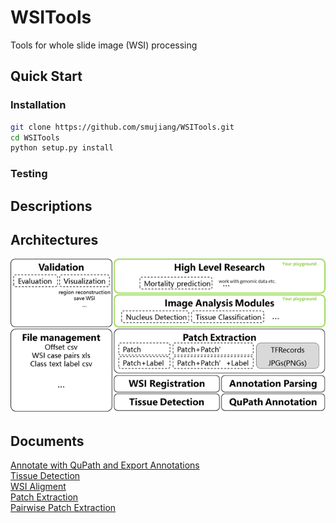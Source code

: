 # WSITools
Tools for whole slide image (WSI) processing
## Quick Start
### Installation
```bash
git clone https://github.com/smujiang/WSITools.git
cd WSITools
python setup.py install
```
### Testing



## Descriptions

## Architectures
![Architecture](docs/imgs/arch.png)
## Documents
[Annotate with QuPath and Export Annotations](docs/wsi_annotation/QuPath_scripts/readme.md)   
[Tissue Detection](docs/tissue_detection/tissue_detector.md)   
[WSI Aligment](docs/wsi_registration/wsi_registration.md)    
[Patch Extraction](docs/patch_extraction/patch_extraction.md)     
[Pairwise Patch Extraction](docs/patch_extraction/pairwise_patch_extraction.md)


